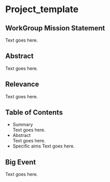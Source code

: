 # Project_template

## WorkGroup Mission Statement 
Text goes here.
## Abstract
Text goes here.
## Relevance
Text goes here.

## Table of Contents

  * Summary  
  Text goes here.
  * Abstract  
  Text goes here.
   * Specific aims 
  Text goes here.

## Big Event  
Text goes here.
